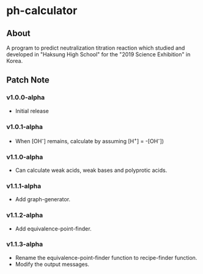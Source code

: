 # ph-calculator

## About

A program to predict neutralization titration reaction which studied and developed in "Haksung High School" for the "2019 Science Exhibition" in Korea.

## Patch Note

### v1.0.0-alpha

- Initial release

### v1.0.1-alpha

- When [OH<sup>-</sup>] remains, calculate by assuming [H<sup>+</sup>] = -[OH<sup>-</sup>])

### v1.1.0-alpha

- Can calculate weak acids, weak bases and polyprotic acids.

### v1.1.1-alpha

- Add graph-generator.

### v1.1.2-alpha

- Add equivalence-point-finder.

### v1.1.3-alpha

- Rename the equivalence-point-finder function to recipe-finder function.
- Modify the output messages.